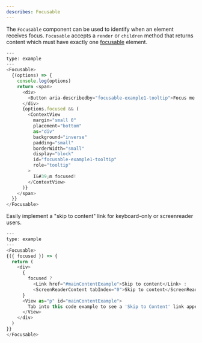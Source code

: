 ```yaml
---
describes: Focusable
---
```


The `Focusable` component can be used to identify when an element receives focus. `Focusable` accepts
a `render` or `children` method that returns content which must have exactly one
[focusable](https://html.spec.whatwg.org/multipage/interaction.html#focusable-area) element.

```javascript
---
type: example
---
<Focusable>
  {(options) => {
    console.log(options)
    return <span>
      <div>
        <Button aria-describedby="focusable-example1-tooltip">Focus me!</Button>
      </div>
      {options.focused && (
        <ContextView
          margin="small 0"
          placement="bottom"
          as="div"
          background="inverse"
          padding="small"
          borderWidth="small"
          display="block"
          id="focusable-example1-tooltip"
          role="tooltip"
        >
          I&#39;m focused!
        </ContextView>
      )}
    </span>
  }}
</Focusable>
```

Easily implement a "skip to content" link for keyboard-only or screenreader users.

```javascript
---
type: example
---
<Focusable>
{({ focused }) => {
  return (
    <div>
      {
        focused ?
          <Link href="#mainContentExample">Skip to content</Link> :
          <ScreenReaderContent tabIndex="0">Skip to content</ScreenReaderContent>
      }
      <View as="p" id="mainContentExample">
        Tab into this code example to see a 'Skip to Content' link appear
      </View>
    </div>
  )
}}
</Focusable>
```

